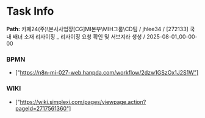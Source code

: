 # Task Info

**Path:** 카페24(주)\본사사업장\[CG]MI본부\MIH그룹\CD팀 / jhlee34 / [272133] 국내 배너 소재 리사이징 _ 리사이징 요청 확인 및 서브지라 생성 / 2025-08-01_00-00-00

### BPMN
- ["https://n8n-mi-027-web.hanpda.com/workflow/2dzw1GSzOx1J2S1W"]

### WIKI
- ["https://wiki.simplexi.com/pages/viewpage.action?pageId=2717561360"]

